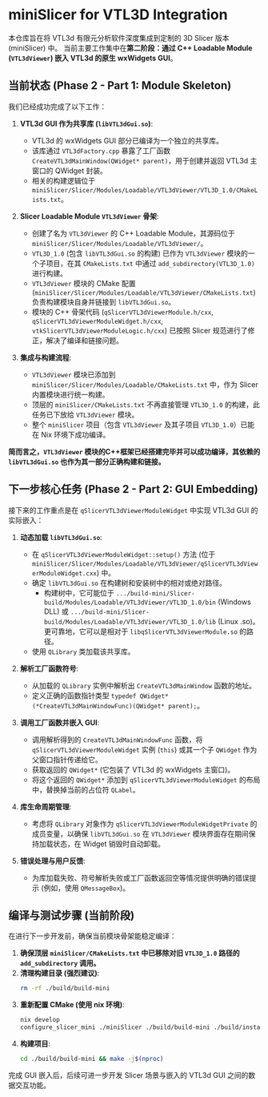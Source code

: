 # miniSlicer for VTL3D Integration

本仓库旨在将 VTL3d 有限元分析软件深度集成到定制的 3D Slicer 版本 (miniSlicer) 中。
当前主要工作集中在**第二阶段：通过 C++ Loadable Module (`VTL3dViewer`) 嵌入 VTL3d 的原生 wxWidgets GUI**。

## 当前状态 (Phase 2 - Part 1: Module Skeleton)

我们已经成功完成了以下工作：

1.  **VTL3d GUI 作为共享库 (`libVTL3dGui.so`)**:
    *   VTL3d 的 wxWidgets GUI 部分已编译为一个独立的共享库。
    *   该库通过 `VTL3dFactory.cpp` 暴露了工厂函数 `CreateVTL3dMainWindow(QWidget* parent)`，用于创建并返回 VTL3d 主窗口的 QWidget 封装。
    *   相关的构建逻辑位于 `miniSlicer/Slicer/Modules/Loadable/VTL3dViewer/VTL3D_1.0/CMakeLists.txt`。

2.  **Slicer Loadable Module `VTL3dViewer` 骨架**:
    *   创建了名为 `VTL3dViewer` 的 C++ Loadable Module，其源码位于 `miniSlicer/Slicer/Modules/Loadable/VTL3dViewer/`。
    *   `VTL3D_1.0` (包含 `libVTL3dGui.so` 的构建) 已作为 `VTL3dViewer` 模块的一个子项目，在其 `CMakeLists.txt` 中通过 `add_subdirectory(VTL3D_1.0)` 进行构建。
    *   `VTL3dViewer` 模块的 CMake 配置 (`miniSlicer/Slicer/Modules/Loadable/VTL3dViewer/CMakeLists.txt`) 负责构建模块自身并链接到 `libVTL3dGui.so`。
    *   模块的 C++ 骨架代码 (`qSlicerVTL3dViewerModule.h/cxx`, `qSlicerVTL3dViewerModuleWidget.h/cxx`, `vtkSlicerVTL3dViewerModuleLogic.h/cxx`) 已按照 Slicer 规范进行了修正，解决了编译和链接问题。

3.  **集成与构建流程**:
    *   `VTL3dViewer` 模块已添加到 `miniSlicer/Slicer/Modules/Loadable/CMakeLists.txt` 中，作为 Slicer 内置模块进行统一构建。
    *   顶层的 `miniSlicer/CMakeLists.txt` 不再直接管理 `VTL3D_1.0` 的构建，此任务已下放给 `VTL3dViewer` 模块。
    *   整个 `miniSlicer` 项目（包含 `VTL3dViewer` 及其子项目 `VTL3D_1.0`）已能在 Nix 环境下成功编译。

**简而言之，`VTL3dViewer` 模块的C++框架已经搭建完毕并可以成功编译，其依赖的 `libVTL3dGui.so` 也作为其一部分正确构建和链接。**

## 下一步核心任务 (Phase 2 - Part 2: GUI Embedding)

接下来的工作重点是在 `qSlicerVTL3dViewerModuleWidget` 中实现 VTL3d GUI 的实际嵌入：

1.  **动态加载 `libVTL3dGui.so`**:
    *   在 `qSlicerVTL3dViewerModuleWidget::setup()` 方法 (位于 `miniSlicer/Slicer/Modules/Loadable/VTL3dViewer/qSlicerVTL3dViewerModuleWidget.cxx`) 中。
    *   确定 `libVTL3dGui.so` 在构建树和安装树中的相对或绝对路径。
        *   构建树中，它可能位于 `.../build-mini/Slicer-build/Modules/Loadable/VTL3dViewer/VTL3D_1.0/bin` (Windows DLL) 或 `.../build-mini/Slicer-build/Modules/Loadable/VTL3dViewer/VTL3D_1.0/lib` (Linux .so)。更可靠地，它可以是相对于 `libqSlicerVTL3dViewerModule.so` 的路径。
    *   使用 `QLibrary` 类加载该共享库。

2.  **解析工厂函数符号**:
    *   从加载的 `QLibrary` 实例中解析出 `CreateVTL3dMainWindow` 函数的地址。
    *   定义正确的函数指针类型 `typedef QWidget* (*CreateVTL3dMainWindowFunc)(QWidget* parent);`。

3.  **调用工厂函数并嵌入 GUI**:
    *   调用解析得到的 `CreateVTL3dMainWindowFunc` 函数，将 `qSlicerVTL3dViewerModuleWidget` 实例 (`this`) 或其一个子 `QWidget` 作为父窗口指针传递给它。
    *   获取返回的 `QWidget*` (它包装了 VTL3d 的 wxWidgets 主窗口)。
    *   将这个返回的 `QWidget*` 添加到 `qSlicerVTL3dViewerModuleWidget` 的布局中，替换掉当前的占位符 `QLabel`。

4.  **库生命周期管理**:
    *   考虑将 `QLibrary` 对象作为 `qSlicerVTL3dViewerModuleWidgetPrivate` 的成员变量，以确保 `libVTL3dGui.so` 在 `VTL3dViewer` 模块界面存在期间保持加载状态，在 Widget 销毁时自动卸载。

5.  **错误处理与用户反馈**:
    *   为库加载失败、符号解析失败或工厂函数返回空等情况提供明确的错误提示 (例如，使用 `QMessageBox`)。

## 编译与测试步骤 (当前阶段)

在进行下一步开发前，确保当前模块骨架能稳定编译：

1.  **确保顶层 `miniSlicer/CMakeLists.txt` 中已移除对旧 `VTL3D_1.0` 路径的 `add_subdirectory` 调用。**
2.  **清理构建目录 (强烈建议)**:
    ```bash
    rm -rf ./build/build-mini
    ```
3.  **重新配置 CMake (使用 nix 环境)**:
    ```bash
    nix develop
    configure_slicer_mini ./miniSlicer ./build/build-mini ./build/install-mini
    ```
4.  **构建项目**:
    ```bash
    cd ./build/build-mini && make -j$(nproc)
    ```

完成 GUI 嵌入后，后续可进一步开发 Slicer 场景与嵌入的 VTL3d GUI 之间的数据交互功能。
